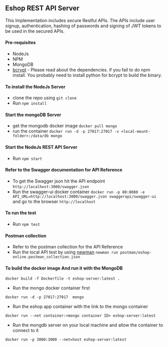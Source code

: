 ## Eshop REST API Server
This Implementation includes secure Restful APIs. The APIs include user signup, authentication, 
hashing of passwords and signing of JWT tokens to be used in the secured APIs.

#### Pre-requisites
- NodeJs
- NPM
- MongoDB
- [bcrypt](https://www.npmjs.com/package/bcrypt) - Please read about the dependencies. if you fail to do npm install. You probably need to install python for bcrypt to build the binary.

#### To install the NodeJs Server
* clone the repo using ```git clone```
* Run ```npm install```

#### Start the mongoDB Server
* get the mongodb docker image ```docker pull mongo```
* run the container ```docker run -d -p 27017:27017 -v <local-mount-folder>:/data/db mongo```

#### Start the NodeJs REST API Server
* Run ```npm start```

#### Refer to the Swagger documentation for API Reference
* To get the Swagger json hit the API endpoint ```http://localhost:3000/swagger.json```
* Run the swagger-ui docker container ```docker run -p 80:8080 -e API_URL=http://localhost:3000/swagger.json swaggerapi/swagger-ui```
    and go to the browser ```http://localhost```
    
#### To run the test
* Run ```npm test```    

#### Postman collection
* Refer to the postman collection for the API Reference
* Run the local API test by using [newman](https://github.com/postmanlabs/newman) ```newman run postman/eshop-online.postman_collection.json```

 
#### To build the docker image And run it with the MongoDB
```
docker build -f Dockerfile -t eshop-server:latest .
```
 
* Run the mongo docker container first

```docker run -d -p 27017:27017  mongo```

* Run the eshop app container with the link to the mongo container

```docker run --net container:<mongo container ID> eshop-server:latest```

* Run the mongdb server on your local machine and allow the container to connect to it

```docker run -p 3000:3000 --net=host eshop-server:latest```